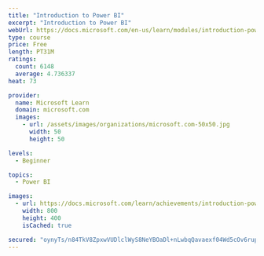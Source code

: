 ```yaml
---
title: "Introduction to Power BI"
excerpt: "Introduction to Power BI"
webUrl: https://docs.microsoft.com/en-us/learn/modules/introduction-power-bi/
type: course
price: Free
length: PT31M
ratings:
  count: 6148
  average: 4.736337
heat: 73

provider:
  name: Microsoft Learn
  domain: microsoft.com
  images:
    - url: /assets/images/organizations/microsoft.com-50x50.jpg
      width: 50
      height: 50

levels:
  - Beginner

topics:
  - Power BI

images:
  - url: https://docs.microsoft.com/learn/achievements/introduction-power-bi-social.png
    width: 800
    height: 400
    isCached: true

secured: "oynyTs/n84TkV8ZpxwVUDlclWyS8NeYBOaDl+nLwbqQavaexf04Wd5cOv6rupsKXB60ylCUekTQmk5gLCJU6GMGDAEjUgLQpLmKGfcBUo5tlZE1uGpltM4GLjnr764FDH8oPl9RiMpGLC/nRcjVGDscRyJJjcHemM7XMKuLofjRcNTRd4XRmBze+WFllgUAD2MEdNkMxg+lmWhyFxQt78GEyGg2QP6jgYqyQWsExQytLY6EMMOygwhRTy6DEQzk5MPDhGHReO0Z7QOUOy2iLKfmfWKCmIgODtGKo6vZi0AqXcZ1d8lOokWzEzDo3x9HRExQmHuIO9voa9XjbRN5En0u7/tFMoKviYQIQO9a+aOIkTWI4GOBkZjdCdP8DmiZv3/J0B9Ex522yV9cUrZrJd7E3ABZRqlitNF7xT30Y78s=;YLETfOCDTaMTPo2DT1iz2A=="
---
```


